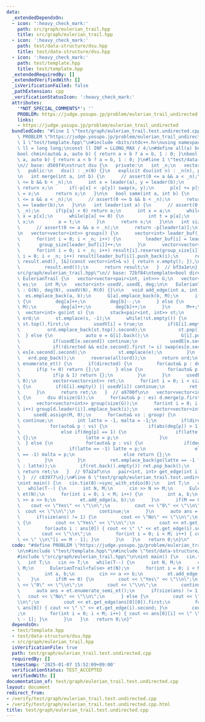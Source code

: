 ```yaml
---
data:
  _extendedDependsOn:
  - icon: ':heavy_check_mark:'
    path: src/graph/eulerian_trail.hpp
    title: src/graph/eulerian_trail.hpp
  - icon: ':heavy_check_mark:'
    path: test/data-structure/dsu.hpp
    title: test/data-structure/dsu.hpp
  - icon: ':heavy_check_mark:'
    path: test/template.hpp
    title: test/template.hpp
  _extendedRequiredBy: []
  _extendedVerifiedWith: []
  _isVerificationFailed: false
  _pathExtension: cpp
  _verificationStatusIcon: ':heavy_check_mark:'
  attributes:
    '*NOT_SPECIAL_COMMENTS*': ''
    PROBLEM: https://judge.yosupo.jp/problem/eulerian_trail_undirected
    links:
    - https://judge.yosupo.jp/problem/eulerian_trail_undirected
  bundledCode: "#line 1 \"test/graph/eulerian_trail.test.undirected.cpp\"\n#define\
    \ PROBLEM \"https://judge.yosupo.jp/problem/eulerian_trail_undirected\"\n\n#line\
    \ 1 \"test/template.hpp\"\n#include <bits/stdc++.h>\nusing namespace std;\nusing\
    \ ll = long long;\nconst ll INF = LLONG_MAX / 4;\n#define all(a) begin(a), end(a)\n\
    bool chmin(auto& a, auto b) { return a > b ? a = b, 1 : 0; }\nbool chmax(auto&\
    \ a, auto b) { return a < b ? a = b, 1 : 0; }\n#line 1 \"test/data-structure/dsu.hpp\"\
    \n// base: d569f4\nstruct dsu {\n   private:\n   int _n;\n   vector<int> p;\n\n\
    \   public:\n   dsu() : _n(0) {}\n   explicit dsu(int n) : _n(n), p(n, -1) {}\n\
    \n   int merge(int a, int b) {\n      // assert(0 <= a && a < _n);\n      // assert(0\
    \ <= b && b < _n);\n      int x = leader(a), y = leader(b);\n      if(x == y)\
    \ return x;\n      if(-p[x] < -p[y]) swap(x, y);\n      p[x] += p[y];\n      p[y]\
    \ = x;\n      return x;\n   }\n\n   bool same(int a, int b) {\n      // assert(0\
    \ <= a && a < _n);\n      // assert(0 <= b && b < _n);\n      return leader(a)\
    \ == leader(b);\n   }\n\n   int leader(int a) {\n      // assert(0 <= a && a <\
    \ _n);\n      if(p[a] < 0) return a;\n      int x = a;\n      while(p[x] >= 0)\
    \ x = p[x];\n      while(p[a] >= 0) {\n         int t = p[a];\n         p[a] =\
    \ x;\n         a = t;\n      }\n      return x;\n   }\n\n   int size(int a) {\n\
    \      // assert(0 <= a && a < _n);\n      return -p[leader(a)];\n   }  // 818fe7\n\
    \n   vector<vector<int>> groups() {\n      vector<int> leader_buf(_n), group_size(_n);\n\
    \      for(int i = 0; i < _n; i++) {\n         leader_buf[i] = leader(i);\n  \
    \       group_size[leader_buf[i]]++;\n      }\n      vector<vector<int>> result(_n);\n\
    \      for(int i = 0; i < _n; i++) result[i].reserve(group_size[i]);\n      for(int\
    \ i = 0; i < _n; i++) result[leader_buf[i]].push_back(i);\n      result.erase(remove_if(result.begin(),\
    \ result.end(), [&](const vector<int>& v) { return v.empty(); }),\n          \
    \         result.end());\n      return result;\n   }  // bf3a1e\n};\n#line 1 \"\
    src/graph/eulerian_trail.hpp\"\n// base: 72bf84\ntemplate<bool directed> struct\
    \ EulerianTrail {\n   vector<vector<pair<int, int>>> G;\n   vector<pair<int, int>>\
    \ es;\n   int M;\n   vector<int> usedV, usedE, deg;\n\n   EulerianTrail(int N)\
    \ : G(N), deg(N), usedV(N), M(0) {}\n\n   void add_edge(int a, int b) {\n    \
    \  es.emplace_back(a, b);\n      G[a].emplace_back(b, M);\n      if(directed)\
    \ {\n         deg[a]++;\n         deg[b]--;\n      } else {\n         G[b].emplace_back(a,\
    \ M);\n         deg[a]++;\n         deg[b]++;\n      }\n      M++;\n   }\n\n \
    \  vector<int> go(int s) {\n      stack<pair<int, int>> st;\n      vector<int>\
    \ ord;\n      st.emplace(s, -1);\n      while(!st.empty()) {\n         int i =\
    \ st.top().first;\n         usedV[i] = true;\n         if(G[i].empty()) {\n  \
    \          ord.emplace_back(st.top().second);\n            st.pop();\n       \
    \  } else {\n            auto e = G[i].back();\n            G[i].pop_back();\n\
    \            if(usedE[e.second]) continue;\n            usedE[e.second] = true;\n\
    \            if(!directed && es[e.second].first != i) swap(es[e.second].first,\
    \ es[e.second].second);\n            st.emplace(e);\n         }\n      }\n   \
    \   ord.pop_back();\n      reverse(all(ord));\n      return ord;\n   }\n\n   vector<vector<int>>\
    \ enumerate_et() {\n      if(directed) {\n         for(auto& p : deg)\n      \
    \      if(p != 0) return {};\n      } else {\n         for(auto& p : deg) {\n\
    \            if(p & 1) return {};\n         }\n      }\n      usedE.assign(M,\
    \ 0);\n      vector<vector<int>> ret;\n      for(int i = 0; i < size(G); i++)\
    \ {\n         if(G[i].empty() || usedV[i]) continue;\n         ret.emplace_back(go(i));\n\
    \      }\n      return ret;\n   }  // a9700f\n\n   vector<vector<int>> enumerate_semi_et()\
    \ {\n      dsu d(size(G));\n      for(auto& p : es) d.merge(p.first, p.second);\n\
    \      vector<vector<int>> group(size(G));\n      for(int i = 0; i < size(G);\
    \ i++) group[d.leader(i)].emplace_back(i);\n      vector<vector<int>> ret;\n \
    \     usedE.assign(M, 0);\n      for(auto& vs : group) {\n         if(vs.empty())\
    \ continue;\n         int latte = -1, malta = -1;\n         if(directed) {\n \
    \           for(auto& p : vs) {\n               if(abs(deg[p]) > 1) return {};\n\
    \               else if(deg[p] == 1) {\n                  if(latte >= 0) return\
    \ {};\n                  latte = p;\n               }\n            }\n       \
    \  } else {\n            for(auto& p : vs) {\n               if(deg[p] & 1) {\n\
    \                  if(latte == -1) latte = p;\n                  else if(malta\
    \ == -1) malta = p;\n                  else return {};\n               }\n   \
    \         }\n         }\n         ret.emplace_back(go(latte == -1 ? vs.front()\
    \ : latte));\n         if(ret.back().empty()) ret.pop_back();\n      }\n     \
    \ return ret;\n   }  // 97a2af\n\n   pair<int, int> get_edge(int i) { return es[i];\
    \ }  // c83977\n};\n#line 6 \"test/graph/eulerian_trail.test.undirected.cpp\"\n\
    \nint main() {\n   cin.tie(0)->sync_with_stdio(0);\n   int T;\n   cin >> T;\n\
    \   while(T--) {\n      int N, M;\n      cin >> N >> M;\n      EulerianTrail<false>\
    \ et(N);\n      for(int i = 0; i < M; i++) {\n         int a, b;\n         cin\
    \ >> a >> b;\n         et.add_edge(a, b);\n      }\n      if(M == 0) {\n     \
    \    cout << \"Yes\" << \"\\n\";\n         cout << \"0\" << \"\\n\";\n       \
    \  cout << \"\\n\";\n         continue;\n      }\n      auto ans = et.enumerate_semi_et();\n\
    \      if(size(ans) != 1) {\n         cout << \"No\" << \"\\n\";\n      } else\
    \ {\n         cout << \"Yes\" << \"\\n\";\n         cout << et.get_edge(ans[0][0]).first;\n\
    \         for(auto i : ans[0]) { cout << \" \" << et.get_edge(i).second; }\n \
    \        cout << \"\\n\";\n         for(int i = 0; i < M; i++) { cout << ans[0][i]\
    \ << \" \\n\"[i == M - 1]; }\n      }\n   }\n   return 0;\n}\n"
  code: "#define PROBLEM \"https://judge.yosupo.jp/problem/eulerian_trail_undirected\"\
    \n\n#include \"test/template.hpp\"\n#include \"test/data-structure/dsu.hpp\"\n\
    #include \"src/graph/eulerian_trail.hpp\"\n\nint main() {\n   cin.tie(0)->sync_with_stdio(0);\n\
    \   int T;\n   cin >> T;\n   while(T--) {\n      int N, M;\n      cin >> N >>\
    \ M;\n      EulerianTrail<false> et(N);\n      for(int i = 0; i < M; i++) {\n\
    \         int a, b;\n         cin >> a >> b;\n         et.add_edge(a, b);\n  \
    \    }\n      if(M == 0) {\n         cout << \"Yes\" << \"\\n\";\n         cout\
    \ << \"0\" << \"\\n\";\n         cout << \"\\n\";\n         continue;\n      }\n\
    \      auto ans = et.enumerate_semi_et();\n      if(size(ans) != 1) {\n      \
    \   cout << \"No\" << \"\\n\";\n      } else {\n         cout << \"Yes\" << \"\
    \\n\";\n         cout << et.get_edge(ans[0][0]).first;\n         for(auto i :\
    \ ans[0]) { cout << \" \" << et.get_edge(i).second; }\n         cout << \"\\n\"\
    ;\n         for(int i = 0; i < M; i++) { cout << ans[0][i] << \" \\n\"[i == M\
    \ - 1]; }\n      }\n   }\n   return 0;\n}"
  dependsOn:
  - test/template.hpp
  - test/data-structure/dsu.hpp
  - src/graph/eulerian_trail.hpp
  isVerificationFile: true
  path: test/graph/eulerian_trail.test.undirected.cpp
  requiredBy: []
  timestamp: '2025-01-07 15:52:09+09:00'
  verificationStatus: TEST_ACCEPTED
  verifiedWith: []
documentation_of: test/graph/eulerian_trail.test.undirected.cpp
layout: document
redirect_from:
- /verify/test/graph/eulerian_trail.test.undirected.cpp
- /verify/test/graph/eulerian_trail.test.undirected.cpp.html
title: test/graph/eulerian_trail.test.undirected.cpp
---
```

